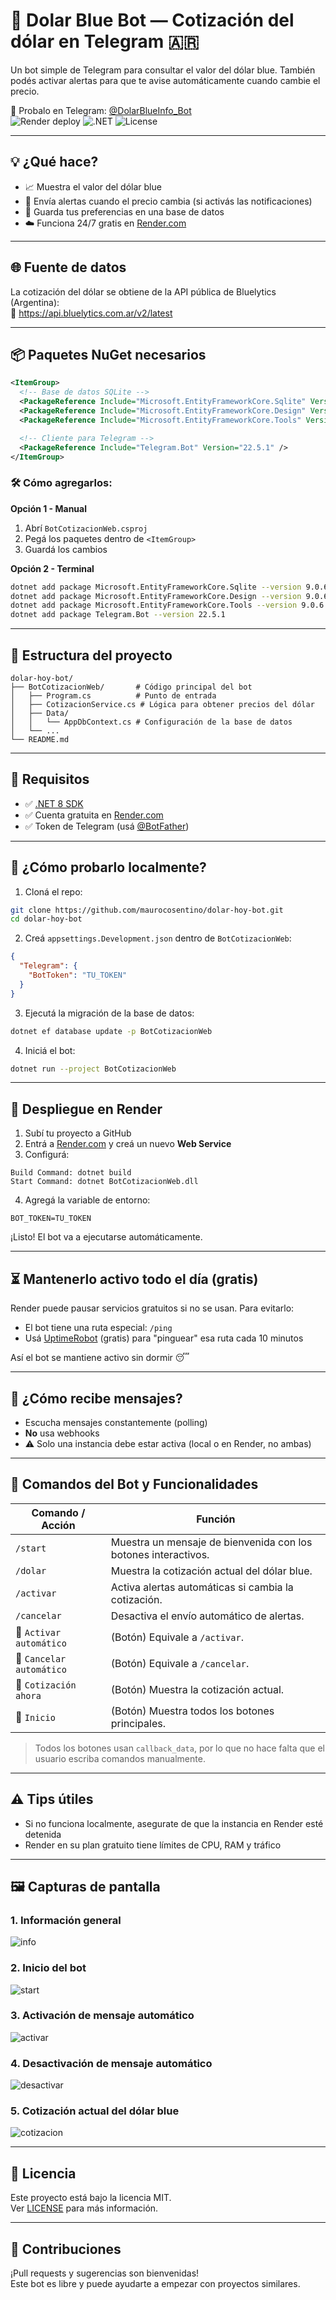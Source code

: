 # 🤖 Dolar Blue Bot — Cotización del dólar en Telegram 🇦🇷

Un bot simple de Telegram para consultar el valor del dólar blue. También podés activar alertas para que te avise automáticamente cuando cambie el precio.

📲 Probalo en Telegram: [@DolarBlueInfo_Bot](t.me/DolarBlueInfo_Bot)  
![Render deploy](https://img.shields.io/badge/Render-Deploy-blue?logo=render)
![.NET](https://img.shields.io/badge/.NET-8.0-blueviolet)
![License](https://img.shields.io/github/license/maurocosentino/dolar-hoy-bot)

---

## 💡 ¿Qué hace?

- 📈 Muestra el valor del dólar blue
- 🔔 Envía alertas cuando el precio cambia (si activás las notificaciones)
- 💾 Guarda tus preferencias en una base de datos
- ☁️ Funciona 24/7 gratis en [Render.com](https://render.com)

---

## 🌐 Fuente de datos

La cotización del dólar se obtiene de la API pública de Bluelytics (Argentina):  
📡 https://api.bluelytics.com.ar/v2/latest

---

## 📦 Paquetes NuGet necesarios

```xml
<ItemGroup>
  <!-- Base de datos SQLite -->
  <PackageReference Include="Microsoft.EntityFrameworkCore.Sqlite" Version="9.0.6" />
  <PackageReference Include="Microsoft.EntityFrameworkCore.Design" Version="9.0.6" />
  <PackageReference Include="Microsoft.EntityFrameworkCore.Tools" Version="9.0.6" />

  <!-- Cliente para Telegram -->
  <PackageReference Include="Telegram.Bot" Version="22.5.1" />
</ItemGroup>
```

### 🛠️ Cómo agregarlos:

**Opción 1 - Manual**  
1. Abrí `BotCotizacionWeb.csproj`  
2. Pegá los paquetes dentro de `<ItemGroup>`  
3. Guardá los cambios

**Opción 2 - Terminal**
```bash
dotnet add package Microsoft.EntityFrameworkCore.Sqlite --version 9.0.6
dotnet add package Microsoft.EntityFrameworkCore.Design --version 9.0.6
dotnet add package Microsoft.EntityFrameworkCore.Tools --version 9.0.6
dotnet add package Telegram.Bot --version 22.5.1
```

---

## 📂 Estructura del proyecto

```
dolar-hoy-bot/
├── BotCotizacionWeb/       # Código principal del bot
│   ├── Program.cs          # Punto de entrada
│   ├── CotizacionService.cs # Lógica para obtener precios del dólar
│   ├── Data/
│   │   └── AppDbContext.cs # Configuración de la base de datos
│   └── ...
└── README.md
```

---

## 🔧 Requisitos

- ✅ [.NET 8 SDK](https://dotnet.microsoft.com/en-us/download)
- ✅ Cuenta gratuita en [Render.com](https://render.com)
- ✅ Token de Telegram (usá [@BotFather](https://t.me/BotFather))

---

## 🧪 ¿Cómo probarlo localmente?

1. Cloná el repo:
```bash
git clone https://github.com/maurocosentino/dolar-hoy-bot.git
cd dolar-hoy-bot
```

2. Creá `appsettings.Development.json` dentro de `BotCotizacionWeb`:
```json
{
  "Telegram": {
    "BotToken": "TU_TOKEN"
  }
}
```

3. Ejecutá la migración de la base de datos:
```bash
dotnet ef database update -p BotCotizacionWeb
```

4. Iniciá el bot:
```bash
dotnet run --project BotCotizacionWeb
```

---

## 🚀 Despliegue en Render

1. Subí tu proyecto a GitHub  
2. Entrá a [Render.com](https://render.com) y creá un nuevo **Web Service**  
3. Configurá:

```
Build Command: dotnet build
Start Command: dotnet BotCotizacionWeb.dll
```

4. Agregá la variable de entorno:
```
BOT_TOKEN=TU_TOKEN
```

¡Listo! El bot va a ejecutarse automáticamente.

---

## ⏳ Mantenerlo activo todo el día (gratis)

Render puede pausar servicios gratuitos si no se usan. Para evitarlo:

- El bot tiene una ruta especial: `/ping`
- Usá [UptimeRobot](https://uptimerobot.com) (gratis) para "pinguear" esa ruta cada 10 minutos

Así el bot se mantiene activo sin dormir 😴

---

## 💬 ¿Cómo recibe mensajes?

- Escucha mensajes constantemente (polling)
- **No** usa webhooks
- ⚠️ Solo una instancia debe estar activa (local o en Render, no ambas)

---

## 🧠 Comandos del Bot y Funcionalidades

| Comando / Acción        | Función                                                                 |
|-------------------------|-------------------------------------------------------------------------|
| `/start`                | Muestra un mensaje de bienvenida con los botones interactivos.         |
| `/dolar`                | Muestra la cotización actual del dólar blue.                 |
| `/activar`              | Activa alertas automáticas si cambia la cotización.                   |
| `/cancelar`             | Desactiva el envío automático de alertas.                              |
| 🔘 `Activar automático` | (Botón) Equivale a `/activar`.                                         |
| 🔘 `Cancelar automático`| (Botón) Equivale a `/cancelar`.                                        |
| 🔘 `Cotización ahora`   | (Botón) Muestra la cotización actual.                                  |
| 🔘 `Inicio`             | (Botón) Muestra todos los botones principales.                         |

> Todos los botones usan `callback_data`, por lo que no hace falta que el usuario escriba comandos manualmente.

---

## ⚠️ Tips útiles

- Si no funciona localmente, asegurate de que la instancia en Render esté detenida
- Render en su plan gratuito tiene límites de CPU, RAM y tráfico

---

## 🖼️ Capturas de pantalla

### 1. Información general
![info](assets/info.jpg)

### 2. Inicio del bot
![start](assets/Start.jpg)

### 3. Activación de mensaje automático
![activar](assets/Activar-DesactivarMensaje.jpg)

### 4. Desactivación de mensaje automático
![desactivar](assets/CotizacionActual.jpg)

### 5. Cotización actual del dólar blue
![cotizacion](assets/ConversorMoneda.jpg)

---

## 📄 Licencia

Este proyecto está bajo la licencia MIT.  
Ver [LICENSE](./LICENSE) para más información.

---

## 🤝 Contribuciones

¡Pull requests y sugerencias son bienvenidas!  
Este bot es libre y puede ayudarte a empezar con proyectos similares.